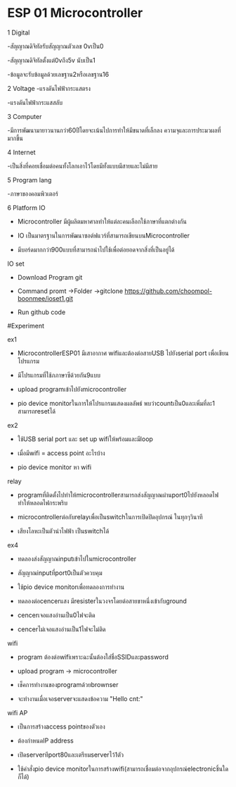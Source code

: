 # ESP 01 Microcontroller

1 Digital

-สัญญาณดิจิทัลรับสัญญาณตัวเลข 0vเป็น0 

-สัญญาณดิจิทัลตั้งแต่0vถึง5v นับเป็น1

-ข้อมูลจะรับข้อมูลด้วยเลขฐาน2หรือเลขฐาน16

2 Voltage
-แรงดันไฟฟ้ากระแสตรง

-แรงดันไฟฟ้ากระแสสลับ

3 Computer

-มีการพัฒนามายาวนานกว่า60ปีโดยจะเน้นไปการทำให้มีขนาดที่เล็กลง ความจุและการประมวผลที่มากขึ้น

4 Internet

-เป็นสิ่งที่คอยเชื่อมต่อคนทั้งโลกเอาไว้โดยมีทั้งแบบมีสายและไม่มีสาย

5 Program lang

-ภาษาของคอมพิวเตอร์

6 Platform IO

- Microcontroller มีผู้ผลิตมหาศาลทำให้แต่ละคนเลือกใช้ภาษาที่แตกต่างกัน

- IO เป็นมาตรฐานในการพัฒนาซอต์ฟแวร์ที่สามารถเขียนบนMicrocontroller

- มีบอร์ดมากกว่า900แบบที่สามารถนำไปใช้เพื่อต่อยอดจากสิ่งที่เป็นอยู่ได้

IO set

- Download Program git

- Command promt ->Folder ->gitclone https://github.com/choompol-boonmee/ioset1.git

- Run github code

#Experiment

ex1 

- MicrocontrollerESP01 มีเสาอากาศ wifiและต้องต่อสายUSB ไปยังserial port เพื่อเขียนโปรแกรม

- มีโปรแกรมที่ใช้ภภาษาซีด้วยกัน9แบบ
 
- upload programเข้าไปยังmicrocontroller
 
- pio device monitorในการให้โปรแกรมแสดงผลลัพธ์ พบว่าcountเป็น0และเพิ่มที่ละ1 สามารถresetได้
 
ex2

- ใช้USB serial port และ set up wifiให้พร้อมและมีloop
 
- เมื่อมีwifi = access point อะไรบ้าง
 
- pio device monitor หา wifi
 
relay

- programที่ติดตั้งไปทำให้microcontrollerสามารถส่งสัญญาณผ่านport0ไปยังหลอดไฟ ทำให้หลอดไฟกระพริบ
 
- microcontrollerต่อกับrelayเพื่อเป็นswitchในการเปิดปิดอุปกรณ์ ในทุกๆวินาที
 
- เสียงโลหะเป็นตัวนำไฟฟ้า เป็นswitchได้
 
ex4

- ทดลองส่งสัญญาณinputเข้าไปในmicrocontroller
 
- สัญญาณinputที่port0เป็นตัวควบคุม
 
- ใช้pio device monitorเพื่อทดลองการทำงาน
 
- ทดลองต่อcencerแสง มีresisterในวงจรโดยต่อสายขาหนึ่งเข้ากับground
 
- cencerเจอแสงอ่านเป็น0ไฟจะติด
 
- cencerไม่เจอแสงอ่านเป็น1ไฟจะไม่ติด
 
wifi

- program ต้องต่อwifiเพราะฉะนั้นต้องใส่ชื่อSSIDและpassword
 
- upload program -> microcontroller
 
- เช็คการทำงานของprogramด้วยbrownser
 
- จะทำงานเมื่อเจอserverจะแสดงข้อความ "Hello cnt:"
 
wifi AP

- เป็นการสร้างaccess pointของตัวเอง
 
- ต้องกำหนดIP address
 
- เปิดserverทีport80และเตรียมserverไว้1ตัว
 
- ใช้คำสั่งpio device monitorในการสร้างwifi(สามารถเชื่อมต่อจากอุปกรณ์electronicชิ้นใดก็ได้)
 
